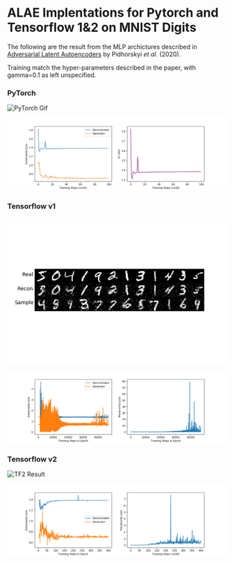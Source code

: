# ALAE Implentations for Pytorch and Tensorflow 1&2 on MNIST Digits

The following are the result from the MLP archictures described in [Adversarial Latent Autoencoders](https://arxiv.org/abs/2004.04467) by Pidhorskyi *et al.* (2020).

Training match the hyper-parameters described in the paper, with gamma=0.1 as left unspecified.

### PyTorch
![PyTorch Gif](./PT_MNIST_100_epochs.gif)

![PyTorch Curves](./PT_MNIST_Training_Curve_100_epochs.png)

### Tensorflow v1 
![TF1 Result](./TF_MNIST_100_epochs.png)

![TF1 Curves](./TF_MNIST_traing_curve_100_epochs.png)

### Tensorflow v2 
![TF2 Result](./TF2_MNIST_100_epochs.png)

![TF2 Curves](./TF2_MNIST_traing_curve_100_epochs.png)
